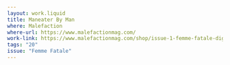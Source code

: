 ```yaml
---
layout: work.liquid
title: Maneater By Man
where: Malefaction
where-url: https://www.malefactionmag.com/
work-link: https://www.malefactionmag.com/shop/issue-1-femme-fatale-digital-version
tags: "20"
issue: "Femme Fatale"
---
```

